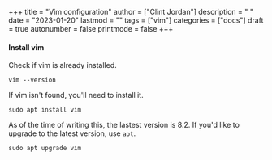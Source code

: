 +++
title = "Vim configuration"
author = ["Clint Jordan"]
description = " "
date = "2023-01-20"
lastmod = ""
tags = ["vim"]
categories = ["docs"]
draft = true
autonumber = false
printmode = false
+++

#### Install vim
Check if vim is already installed.

```shell
vim --version
```

If vim isn't found, you'll need to install it.

```shell
sudo apt install vim
```

As of the time of writing this, the lastest version is 8.2. If you'd like to
upgrade to the latest version, use `apt`.

```shell
sudo apt upgrade vim
```

